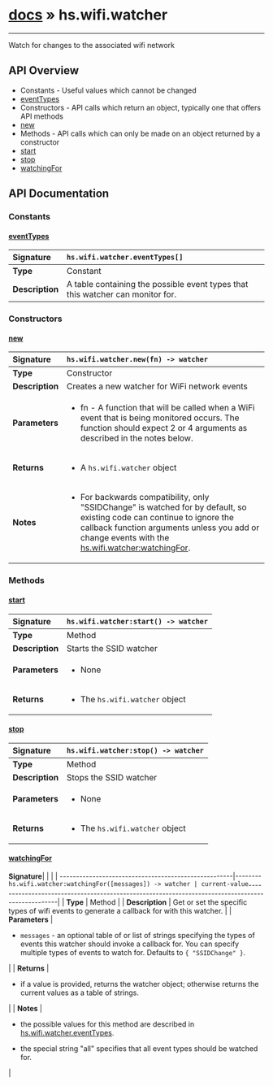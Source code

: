 # [docs](index.md) » hs.wifi.watcher
---

Watch for changes to the associated wifi network

## API Overview
* Constants - Useful values which cannot be changed
 * [eventTypes](#eventtypes)
* Constructors - API calls which return an object, typically one that offers API methods
 * [new](#new)
* Methods - API calls which can only be made on an object returned by a constructor
 * [start](#start)
 * [stop](#stop)
 * [watchingFor](#watchingfor)

## API Documentation

### Constants

#### [eventTypes](#eventtypes)
| <span style="float: left;">**Signature**</span> | <span style="float: left;">`hs.wifi.watcher.eventTypes[]` </span>                                                          |
| -----------------------------------------------------|---------------------------------------------------------------------------------------------------------|
| **Type**                                             | Constant                                                                                         |
| **Description**                                      | A table containing the possible event types that this watcher can monitor for.                                                                                         |

### Constructors

#### [new](#new)
| <span style="float: left;">**Signature**</span> | <span style="float: left;">`hs.wifi.watcher.new(fn) -> watcher` </span>                                                          |
| -----------------------------------------------------|---------------------------------------------------------------------------------------------------------|
| **Type**                                             | Constructor                                                                                         |
| **Description**                                      | Creates a new watcher for WiFi network events                                                                                         |
| **Parameters**                                       | <ul><li>fn - A function that will be called when a WiFi event that is being monitored occurs. The function should expect 2 or 4 arguments as described in the notes below.</li></ul>   |
| **Returns**                                          | <ul><li>A <code>hs.wifi.watcher</code> object</li></ul>            |
| **Notes**                                            | <ul><li>For backwards compatibility, only "SSIDChange" is watched for by default, so existing code can continue to ignore the callback function arguments unless you add or change events with the <a href="#watchingFor">hs.wifi.watcher:watchingFor</a>.</li></ul>                 |

### Methods

#### [start](#start)
| <span style="float: left;">**Signature**</span> | <span style="float: left;">`hs.wifi.watcher:start() -> watcher` </span>                                                          |
| -----------------------------------------------------|---------------------------------------------------------------------------------------------------------|
| **Type**                                             | Method                                                                                         |
| **Description**                                      | Starts the SSID watcher                                                                                         |
| **Parameters**                                       | <ul><li>None</li></ul>   |
| **Returns**                                          | <ul><li>The <code>hs.wifi.watcher</code> object</li></ul>            |

#### [stop](#stop)
| <span style="float: left;">**Signature**</span> | <span style="float: left;">`hs.wifi.watcher:stop() -> watcher` </span>                                                          |
| -----------------------------------------------------|---------------------------------------------------------------------------------------------------------|
| **Type**                                             | Method                                                                                         |
| **Description**                                      | Stops the SSID watcher                                                                                         |
| **Parameters**                                       | <ul><li>None</li></ul>   |
| **Returns**                                          | <ul><li>The <code>hs.wifi.watcher</code> object</li></ul>            |

#### [watchingFor](#watchingfor)
| <span style="float: left;">**Signature**</span> | <span style="float: left;">`hs.wifi.watcher:watchingFor([messages]) -> watcher | current-value` </span>                                                          |
| -----------------------------------------------------|---------------------------------------------------------------------------------------------------------|
| **Type**                                             | Method                                                                                         |
| **Description**                                      | Get or set the specific types of wifi events to generate a callback for with this watcher.                                                                                         |
| **Parameters**                                       | <ul><li><code>messages</code> - an optional table of or list of strings specifying the types of events this watcher should invoke a callback for.  You can specify multiple types of events to watch for. Defaults to <code>{ "SSIDChange" }</code>.</li></ul>   |
| **Returns**                                          | <ul><li>if a value is provided, returns the watcher object; otherwise returns the current values as a table of strings.</li></ul>            |
| **Notes**                                            | <ul><li>the possible values for this method are described in <a href="#eventTypes">hs.wifi.watcher.eventTypes</a>.</li></ul><ul><li>the special string "all" specifies that all event types should be watched for.</li></ul>                 |

